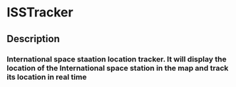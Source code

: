 # ISSTracker

## Description

### International space staation location tracker. It will display the location of the International space station in the map and track its location in real time
